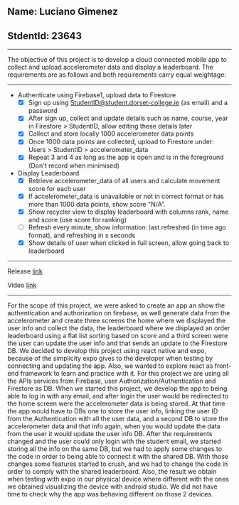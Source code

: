 
## Name: Luciano Gimenez
## StdentId: 23643 

---

The objective of this project is to develop a cloud connected mobile app to collect and upload accelerometer data and display a leaderboard. 
The requirements are as follows and both requirements carry equal weightage:

---

- Authenticate using Firebase1, upload data to Firestore
    - [x] Sign up using StudentID@student.dorset-college.ie (as email) and a password
    - [x] After sign up, collect and update details such as name, course, year in Firestore > StudentID, allow editing these details later
    - [x] Collect and store locally 1000 accelerometer data points
    - [x] Once 1000 data points are collected, upload to Firestore under: Users > StudentID > accelerometer_data
    - [x] Repeat 3 and 4 as long as the app is open and is in the foreground (Don't record when minimised)
- Display Leaderboard
    - [x] Retrieve accelerometer_data of all users and calculate movement score for each user
    - [x] If accelerometer_data is unavailable or not in correct format or has more than 1000 data points, show score "N/A".
    - [x] Show recycler view to display leaderboard with columns rank, name and score (use score for ranking)
    - [ ] Refresh every minute, show information: last refreshed (in time ago format), and refreshing in x seconds
    - [x] Show details of user when clicked in full screen, allow going back to leaderboard

---

Release [link](https://github.com/23643studentdorset/CA1-Group/releases/tag/v1.0.2)

Video [link](https://youtu.be/L2_1wloWN8g)

---

For the scope of this project, we were asked to create an app an show the authentication and authorization on firebase, as well generate data from the accelerometer and create three screens the home where we displayed the user info and collect the data, the leaderboard where we displayed an order leaderboard using a flat list sorting based on score and a third screen were the user can update the user info and that sends an update to the Firestore DB.
We decided to develop this project using react native and expo, because of the simplicity expo gives to the developer when testing by connecting and updating the app. Also, we wanted to explore react as front-end framework to learn and practice with it. For this project we are using all the APIs services from Firebase, user Authorization/Authentication and Firestore as DB.
When we started this project, we develop the app to being able to log in with any email, and after login the user would be redirected to the home screen were the accelerometer data is being stored. At that time the app would have to DBs one to store the user info, linking the user ID from the Authentication with all the user data, and a second DB to store the accelerometer data and that info again, when you would update the data from the user it would update the user info DB. After the requirements changed and the user could only login with the student email, we started storing all the info on the same DB, but we had to apply some changes to the code in order to being able to connect it with the shared DB.
With those changes some features started to crush, and we had to change the code in order to comply with the shared leaderboard. Also, the result we obtain when testing with expo in our physical device where different with the ones we obtained visualizing the device with android studio. We did not have time to check why the app was behaving different on those 2 devices.
